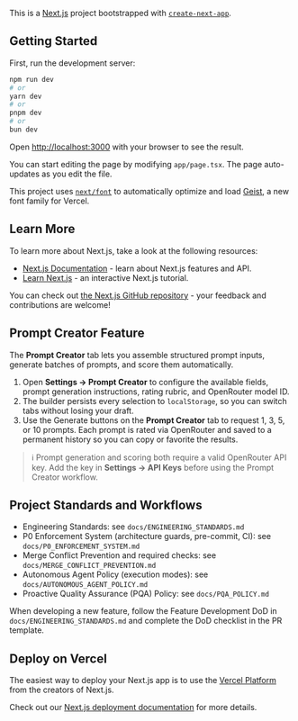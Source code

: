 This is a [Next.js](https://nextjs.org) project bootstrapped with [`create-next-app`](https://nextjs.org/docs/app/api-reference/cli/create-next-app).

## Getting Started

First, run the development server:

```bash
npm run dev
# or
yarn dev
# or
pnpm dev
# or
bun dev
```

Open [http://localhost:3000](http://localhost:3000) with your browser to see the result.

You can start editing the page by modifying `app/page.tsx`. The page auto-updates as you edit the file.

This project uses [`next/font`](https://nextjs.org/docs/app/building-your-application/optimizing/fonts) to automatically optimize and load [Geist](https://vercel.com/font), a new font family for Vercel.

## Learn More

To learn more about Next.js, take a look at the following resources:

- [Next.js Documentation](https://nextjs.org/docs) - learn about Next.js features and API.
- [Learn Next.js](https://nextjs.org/learn) - an interactive Next.js tutorial.

You can check out [the Next.js GitHub repository](https://github.com/vercel/next.js) - your feedback and contributions are welcome!

## Prompt Creator Feature

The **Prompt Creator** tab lets you assemble structured prompt inputs, generate batches of prompts, and score them automatically.

1. Open **Settings → Prompt Creator** to configure the available fields, prompt generation instructions, rating rubric, and OpenRouter model ID.
2. The builder persists every selection to `localStorage`, so you can switch tabs without losing your draft.
3. Use the Generate buttons on the **Prompt Creator** tab to request 1, 3, 5, or 10 prompts. Each prompt is rated via OpenRouter and saved to a permanent history so you can copy or favorite the results.

> ℹ️ Prompt generation and scoring both require a valid OpenRouter API key. Add the key in **Settings → API Keys** before using the Prompt Creator workflow.

## Project Standards and Workflows

- Engineering Standards: see `docs/ENGINEERING_STANDARDS.md`
- P0 Enforcement System (architecture guards, pre-commit, CI): see `docs/P0_ENFORCEMENT_SYSTEM.md`
- Merge Conflict Prevention and required checks: see `docs/MERGE_CONFLICT_PREVENTION.md`
- Autonomous Agent Policy (execution modes): see `docs/AUTONOMOUS_AGENT_POLICY.md`
- Proactive Quality Assurance (PQA) Policy: see `docs/PQA_POLICY.md`

When developing a new feature, follow the Feature Development DoD in `docs/ENGINEERING_STANDARDS.md` and complete the DoD checklist in the PR template.

## Deploy on Vercel

The easiest way to deploy your Next.js app is to use the [Vercel Platform](https://vercel.com/new?utm_medium=default-template&filter=next.js&utm_source=create-next-app&utm_campaign=create-next-app-readme) from the creators of Next.js.

Check out our [Next.js deployment documentation](https://nextjs.org/docs/app/building-your-application/deploying) for more details.
